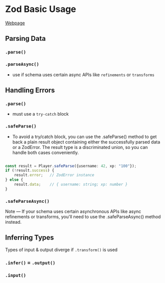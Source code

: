 # Zod Basic Usage

[Webpage](https://zod.dev/basics)

## Parsing Data

### `.parse()`

### `.parseAsync()`

- use if schema uses certain async APIs like `refinements` or `transforms`

## Handling Errors

### `.parse()`

- must use a `try-catch` block

### `.safeParse()`

- To avoid a try/catch block, you can use the .safeParse() method to get back a plain result object containing either
  the successfully parsed data or a ZodError. The result type is a discriminated union, so you can handle both cases
  conveniently.

```ts

const result = Player.safeParse({username: 42, xp: "100"});
if (!result.success) {
    result.error;   // ZodError instance
} else {
    result.data;    // { username: string; xp: number }
}
```  

### `.safeParseAsync()`

Note — If your schema uses certain asynchronous APIs like async refinements or transforms, you'll need to use the
.safeParseAsync() method instead.

## Inferring Types

Types of input & output diverge if `.transform()` is used

### `.infer()` = `.output()`

### `.input()`


